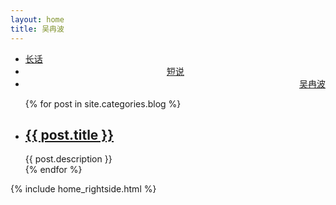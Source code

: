 ```yaml
---
layout: home
title: 吴冉波
---
```


<div class="index-content blog">
    <div class="section">


<ul class="artical-cate">
    <li class="on"><a href="/"><span>长话</span></a></li>
    <li style="text-align:center"><a href="/misc"><span>短说</span></a></li>
    <li style="text-align:right"><a href="/profile"><span>吴冉波</span></a></li>
</ul>

<div class="cate-bar"><span id="cateBar"></span></div>
        <ul class="artical-list">
        {% for post in site.categories.blog %}
            <li>
                <h2><a href="{{ post.url }}">{{ post.title }}</a></h2>
                <div class="title-desc">{{ post.description }}</div>
            </li>
        {% endfor %}
        </ul>
      </div>
    {% include home_rightside.html %}
    </div>
</div>
